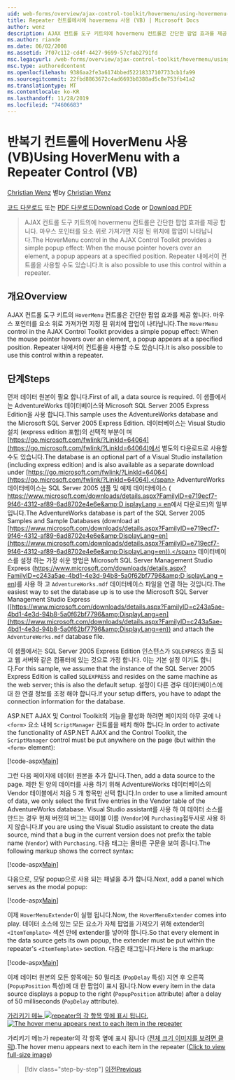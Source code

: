 ```yaml
---
uid: web-forms/overview/ajax-control-toolkit/hovermenu/using-hovermenu-with-a-repeater-control-vb
title: Repeater 컨트롤에서에 hovermenu 사용 (VB) | Microsoft Docs
author: wenz
description: AJAX 컨트롤 도구 키트의에 hovermenu 컨트롤은 간단한 팝업 효과를 제공 합니다. 마우스 포인터를 요소 위로 가져가면 specifi에 팝업이 표시 됩니다.
ms.author: riande
ms.date: 06/02/2008
ms.assetid: 7f07c112-cd4f-4427-9699-57cfab2791fd
msc.legacyurl: /web-forms/overview/ajax-control-toolkit/hovermenu/using-hovermenu-with-a-repeater-control-vb
msc.type: authoredcontent
ms.openlocfilehash: 9386aa2fe3a6174bbed52218337107733cb1fa99
ms.sourcegitcommit: 22fbd8863672c4ad6693b8388ad5c8e753fb41a2
ms.translationtype: MT
ms.contentlocale: ko-KR
ms.lasthandoff: 11/28/2019
ms.locfileid: "74606683"
---
```

# <a name="using-hovermenu-with-a-repeater-control-vb"></a><span data-ttu-id="6bea2-103">반복기 컨트롤에 HoverMenu 사용(VB)</span><span class="sxs-lookup"><span data-stu-id="6bea2-103">Using HoverMenu with a Repeater Control (VB)</span></span>

<span data-ttu-id="6bea2-104">[Christian Wenz](https://github.com/wenz) 별</span><span class="sxs-lookup"><span data-stu-id="6bea2-104">by [Christian Wenz](https://github.com/wenz)</span></span>

<span data-ttu-id="6bea2-105">[코드 다운로드](https://download.microsoft.com/download/b/0/6/b06fe835-5b8f-4c00-aef8-062c19d75b95/HoverMenu1.vb.zip) 또는 [PDF 다운로드](https://download.microsoft.com/download/b/6/a/b6ae89ee-df69-4c87-9bfb-ad1eb2b23373/hovermenu1VB.pdf)</span><span class="sxs-lookup"><span data-stu-id="6bea2-105">[Download Code](https://download.microsoft.com/download/b/0/6/b06fe835-5b8f-4c00-aef8-062c19d75b95/HoverMenu1.vb.zip) or [Download PDF](https://download.microsoft.com/download/b/6/a/b6ae89ee-df69-4c87-9bfb-ad1eb2b23373/hovermenu1VB.pdf)</span></span>

> <span data-ttu-id="6bea2-106">AJAX 컨트롤 도구 키트의에 hovermenu 컨트롤은 간단한 팝업 효과를 제공 합니다. 마우스 포인터를 요소 위로 가져가면 지정 된 위치에 팝업이 나타납니다.</span><span class="sxs-lookup"><span data-stu-id="6bea2-106">The HoverMenu control in the AJAX Control Toolkit provides a simple popup effect: When the mouse pointer hovers over an element, a popup appears at a specified position.</span></span> <span data-ttu-id="6bea2-107">Repeater 내에서이 컨트롤을 사용할 수도 있습니다.</span><span class="sxs-lookup"><span data-stu-id="6bea2-107">It is also possible to use this control within a repeater.</span></span>

## <a name="overview"></a><span data-ttu-id="6bea2-108">개요</span><span class="sxs-lookup"><span data-stu-id="6bea2-108">Overview</span></span>

<span data-ttu-id="6bea2-109">AJAX 컨트롤 도구 키트의 `HoverMenu` 컨트롤은 간단한 팝업 효과를 제공 합니다. 마우스 포인터를 요소 위로 가져가면 지정 된 위치에 팝업이 나타납니다.</span><span class="sxs-lookup"><span data-stu-id="6bea2-109">The `HoverMenu` control in the AJAX Control Toolkit provides a simple popup effect: When the mouse pointer hovers over an element, a popup appears at a specified position.</span></span> <span data-ttu-id="6bea2-110">Repeater 내에서이 컨트롤을 사용할 수도 있습니다.</span><span class="sxs-lookup"><span data-stu-id="6bea2-110">It is also possible to use this control within a repeater.</span></span>

## <a name="steps"></a><span data-ttu-id="6bea2-111">단계</span><span class="sxs-lookup"><span data-stu-id="6bea2-111">Steps</span></span>

<span data-ttu-id="6bea2-112">먼저 데이터 원본이 필요 합니다.</span><span class="sxs-lookup"><span data-stu-id="6bea2-112">First of all, a data source is required.</span></span> <span data-ttu-id="6bea2-113">이 샘플에서는 AdventureWorks 데이터베이스와 Microsoft SQL Server 2005 Express Edition을 사용 합니다.</span><span class="sxs-lookup"><span data-stu-id="6bea2-113">This sample uses the AdventureWorks database and the Microsoft SQL Server 2005 Express Edition.</span></span> <span data-ttu-id="6bea2-114">데이터베이스는 Visual Studio 설치 (express edition 포함)의 선택적 부분이 며 [https://go.microsoft.com/fwlink/?LinkId=64064](https://go.microsoft.com/fwlink/?LinkId=64064)에서 별도의 다운로드로 사용할 수도 있습니다.</span><span class="sxs-lookup"><span data-stu-id="6bea2-114">The database is an optional part of a Visual Studio installation (including express edition) and is also available as a separate download under [https://go.microsoft.com/fwlink/?LinkId=64064](https://go.microsoft.com/fwlink/?LinkId=64064).</span></span> <span data-ttu-id="6bea2-115">AdventureWorks 데이터베이스는 SQL Server 2005 샘플 및 예제 데이터베이스 ( [https://www.microsoft.com/downloads/details.aspx?FamilyID=e719ecf7-9f46-4312-af89-6ad8702e4e6e&amp;D isplayLang = en](https://www.microsoft.com/downloads/details.aspx?FamilyID=e719ecf7-9f46-4312-af89-6ad8702e4e6e&amp;DisplayLang=en)에서 다운로드)의 일부입니다.</span><span class="sxs-lookup"><span data-stu-id="6bea2-115">The AdventureWorks database is part of the SQL Server 2005 Samples and Sample Databases (download at [https://www.microsoft.com/downloads/details.aspx?FamilyID=e719ecf7-9f46-4312-af89-6ad8702e4e6e&amp;DisplayLang=en](https://www.microsoft.com/downloads/details.aspx?FamilyID=e719ecf7-9f46-4312-af89-6ad8702e4e6e&amp;DisplayLang=en)).</span></span> <span data-ttu-id="6bea2-116">데이터베이스를 설정 하는 가장 쉬운 방법은 Microsoft SQL Server Management Studio Express ([https://www.microsoft.com/downloads/details.aspx?FamilyID=c243a5ae-4bd1-4e3d-94b8-5a0f62bf7796&amp;D isplayLang = en](https://www.microsoft.com/downloads/details.aspx?FamilyID=c243a5ae-4bd1-4e3d-94b8-5a0f62bf7796&amp;DisplayLang=en))를 사용 하 고 `AdventureWorks.mdf` 데이터베이스 파일을 연결 하는 것입니다.</span><span class="sxs-lookup"><span data-stu-id="6bea2-116">The easiest way to set the database up is to use the Microsoft SQL Server Management Studio Express ([https://www.microsoft.com/downloads/details.aspx?FamilyID=c243a5ae-4bd1-4e3d-94b8-5a0f62bf7796&amp;DisplayLang=en](https://www.microsoft.com/downloads/details.aspx?FamilyID=c243a5ae-4bd1-4e3d-94b8-5a0f62bf7796&amp;DisplayLang=en)) and attach the `AdventureWorks.mdf` database file.</span></span>

<span data-ttu-id="6bea2-117">이 샘플에서는 SQL Server 2005 Express Edition 인스턴스가 `SQLEXPRESS` 호출 되 고 웹 서버와 같은 컴퓨터에 있는 것으로 가정 합니다. 이는 기본 설정 이기도 합니다.</span><span class="sxs-lookup"><span data-stu-id="6bea2-117">For this sample, we assume that the instance of the SQL Server 2005 Express Edition is called `SQLEXPRESS` and resides on the same machine as the web server; this is also the default setup.</span></span> <span data-ttu-id="6bea2-118">설정이 다른 경우 데이터베이스에 대 한 연결 정보를 조정 해야 합니다.</span><span class="sxs-lookup"><span data-stu-id="6bea2-118">If your setup differs, you have to adapt the connection information for the database.</span></span>

<span data-ttu-id="6bea2-119">ASP.NET AJAX 및 Control Toolkit의 기능을 활성화 하려면 페이지의 아무 곳에 나 `<form>` 요소 내에 `ScriptManager` 컨트롤을 배치 해야 합니다.</span><span class="sxs-lookup"><span data-stu-id="6bea2-119">In order to activate the functionality of ASP.NET AJAX and the Control Toolkit, the `ScriptManager` control must be put anywhere on the page (but within the `<form>` element):</span></span>

[!code-aspx[Main](using-hovermenu-with-a-repeater-control-vb/samples/sample1.aspx)]

<span data-ttu-id="6bea2-120">그런 다음 페이지에 데이터 원본을 추가 합니다.</span><span class="sxs-lookup"><span data-stu-id="6bea2-120">Then, add a data source to the page.</span></span> <span data-ttu-id="6bea2-121">제한 된 양의 데이터를 사용 하기 위해 AdventureWorks 데이터베이스의 Vendor 테이블에서 처음 5 개 항목만 선택 합니다.</span><span class="sxs-lookup"><span data-stu-id="6bea2-121">In order to use a limited amount of data, we only select the first five entries in the Vendor table of the AdventureWorks database.</span></span> <span data-ttu-id="6bea2-122">Visual Studio assistant를 사용 하 여 데이터 소스를 만드는 경우 현재 버전의 버그는 테이블 이름 (`Vendor`)에 `Purchasing`접두사로 사용 하지 않습니다.</span><span class="sxs-lookup"><span data-stu-id="6bea2-122">If you are using the Visual Studio assistant to create the data source, mind that a bug in the current version does not prefix the table name (`Vendor`) with `Purchasing`.</span></span> <span data-ttu-id="6bea2-123">다음 태그는 올바른 구문을 보여 줍니다.</span><span class="sxs-lookup"><span data-stu-id="6bea2-123">The following markup shows the correct syntax:</span></span>

[!code-aspx[Main](using-hovermenu-with-a-repeater-control-vb/samples/sample2.aspx)]

<span data-ttu-id="6bea2-124">다음으로, 모달 popup으로 사용 되는 패널을 추가 합니다.</span><span class="sxs-lookup"><span data-stu-id="6bea2-124">Next, add a panel which serves as the modal popup:</span></span>

[!code-aspx[Main](using-hovermenu-with-a-repeater-control-vb/samples/sample3.aspx)]

<span data-ttu-id="6bea2-125">이제 `HoverMenuExtender`이 실행 됩니다.</span><span class="sxs-lookup"><span data-stu-id="6bea2-125">Now, the `HoverMenuExtender` comes into play.</span></span> <span data-ttu-id="6bea2-126">데이터 소스에 있는 모든 요소가 자체 팝업을 가져오기 위해 extender의 `<ItemTemplate>` 섹션 안에 extender를 넣어야 합니다.</span><span class="sxs-lookup"><span data-stu-id="6bea2-126">So that every element in the data source gets its own popup, the extender must be put within the repeater's `<ItemTemplate>` section.</span></span> <span data-ttu-id="6bea2-127">다음은 태그입니다.</span><span class="sxs-lookup"><span data-stu-id="6bea2-127">Here is the markup:</span></span>

[!code-aspx[Main](using-hovermenu-with-a-repeater-control-vb/samples/sample4.aspx)]

<span data-ttu-id="6bea2-128">이제 데이터 원본의 모든 항목에는 50 밀리초 (`PopDelay` 특성) 지연 후 오른쪽 (`PopupPosition` 특성)에 대 한 팝업이 표시 됩니다.</span><span class="sxs-lookup"><span data-stu-id="6bea2-128">Now every item in the data source displays a popup to the right (`PopupPosition` attribute) after a delay of 50 milliseconds (`PopDelay` attribute).</span></span>

<span data-ttu-id="6bea2-129">[가리키기 메뉴 ![repeater의 각 항목 옆에 표시 됩니다.](using-hovermenu-with-a-repeater-control-vb/_static/image2.png)](using-hovermenu-with-a-repeater-control-vb/_static/image1.png)</span><span class="sxs-lookup"><span data-stu-id="6bea2-129">[![The hover menu appears next to each item in the repeater](using-hovermenu-with-a-repeater-control-vb/_static/image2.png)](using-hovermenu-with-a-repeater-control-vb/_static/image1.png)</span></span>

<span data-ttu-id="6bea2-130">가리키기 메뉴가 repeater의 각 항목 옆에 표시 됩니다 ([전체 크기 이미지를 보려면 클릭](using-hovermenu-with-a-repeater-control-vb/_static/image3.png)).</span><span class="sxs-lookup"><span data-stu-id="6bea2-130">The hover menu appears next to each item in the repeater ([Click to view full-size image](using-hovermenu-with-a-repeater-control-vb/_static/image3.png))</span></span>

> [!div class="step-by-step"]
> [<span data-ttu-id="6bea2-131">이전</span><span class="sxs-lookup"><span data-stu-id="6bea2-131">Previous</span></span>](using-hovermenu-with-a-repeater-control-cs.md)
